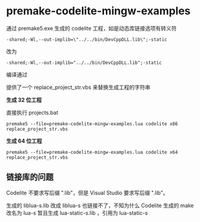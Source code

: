 # premake-codelite-mingw-examples

通过 premake5.exe 生成的 codelite 工程，如是动态库链接选项有转义符
```
-shared;-Wl,--out-implib=\"../../bin/DevCppDLL.lib\";-static
```

改为

```
-shared;-Wl,--out-implib="../../bin/DevCppDLL.lib";-static

```

编译通过

提供了一个 replace_project_str.vbs 来替换生成工程的字符串


**生成 32 位工程**

直接执行 projects.bat

```
premake5 --file=premake-codelite-mingw-examples.lua codelite x86
replace_project_str.vbs
```

**生成 64 位工程**

```
premake5 --file=premake-codelite-mingw-examples.lua codelite x64
replace_project_str.vbs
```


## 链接库的问题

Codelite 不要求写后缀 ".lib"，但是 Visual Studio 要求写后缀 ".lib"。

生成的 liblua-s.lib 改成 liblua-s 也链接不了，不知为什么 Codelite 生成的 make 改名为 lua-s
暂且生成 lua-static-s.lib ，引用为 lua-static-s
